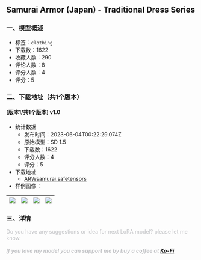 ## Samurai Armor (Japan) - Traditional Dress Series
### 一、模型概述

- 标签：`clothing`
- 下载数：1622
- 收藏人数：290
- 评论人数：8
- 评分人数：4
- 评分：5

### 二、下载地址（共1个版本）

#### [版本1/共1个版本] v1.0

- 统计数据
  - 发布时间：2023-06-04T00:22:29.074Z
  - 原始模型：SD 1.5
  - 下载数：1622
  - 评分人数：4
  - 评分：5
- 下载地址
  - [ARWsamurai.safetensors](https://civitai.com/api/download/models/88720)
- 样例图像：

| <img src="https://image.civitai.com/xG1nkqKTMzGDvpLrqFT7WA/20d4545c-021d-4cf9-9433-08dbb09b6920/width=450/1021561.jpeg" /> | <img src="https://image.civitai.com/xG1nkqKTMzGDvpLrqFT7WA/d96dac44-6e1c-4ffa-b630-5247dbb03428/width=450/1021430.jpeg" /> | <img src="https://image.civitai.com/xG1nkqKTMzGDvpLrqFT7WA/9d02539a-8066-429f-a564-1daa8ffa894b/width=450/1021373.jpeg" /> | <img src="https://image.civitai.com/xG1nkqKTMzGDvpLrqFT7WA/e66f19ee-a137-4100-9861-7d0bb102c04a/width=450/1021285.jpeg" /> |
| ---- | ---- | ---- | ---- |


### 三、详情
<p><span style="color:rgb(193, 194, 197)">Do you have any suggestions or idea for next LoRA model? please let me know. </span><br /><br /><strong><em><span style="color:rgb(193, 194, 197)">If you love my model you can support me by buy a coffee at </span></em></strong><a target="_blank" rel="ugc" href="https://ko-fi.com/adhiciptaplayground"><strong><em>Ko-Fi</em></strong></a></p>